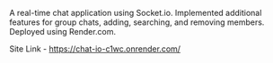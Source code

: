 A real-time chat application using Socket.io.
Implemented additional features for group chats, adding, searching, and removing members.
Deployed using Render.com.

Site Link - https://chat-io-c1wc.onrender.com/
